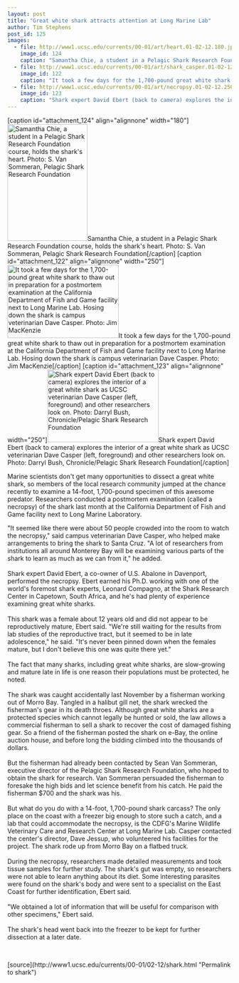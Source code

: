 ```yaml
---
layout: post
title: "Great white shark attracts attention at Long Marine Lab"
author: Tim Stephens
post_id: 125
images:
  - file: http://www1.ucsc.edu/currents/00-01/art/heart.01-02-12.180.jpg
    image_id: 124
    caption: "Samantha Chie, a student in a Pelagic Shark Research Foundation course, holds the shark's heart. Photo: S. Van Sommeran, Pelagic Shark Research Foundation"
  - file: http://www1.ucsc.edu/currents/00-01/art/shark_casper.01-02-12.250.jpg
    image_id: 122
    caption: "It took a few days for the 1,700-pound great white shark to thaw out in preparation for a postmortem examination at the California Department of Fish and Game facility next to Long Marine Lab. Hosing down the shark is campus veterinarian Dave Casper. Photo: Jim MacKenzie"
  - file: http://www1.ucsc.edu/currents/00-01/art/necropsy.01-02-12.250.jpg
    image_id: 123
    caption: "Shark expert David Ebert (back to camera) explores the interior of a great white shark as UCSC veterinarian Dave Casper (left, foreground) and other researchers look on. Photo: Darryl Bush, Chronicle/Pelagic Shark Research Foundation"
---
```


[caption id="attachment_124" align="alignnone" width="180"]<a href="http://localhost/mysite/wp-content/uploads/2001/02/heart.01-02-12.180.jpg"><img class="size-full wp-image-124" src="http://localhost/mysite/wp-content/uploads/2001/02/heart.01-02-12.180.jpg" alt="Samantha Chie, a student in a Pelagic Shark Research Foundation course, holds the shark's heart. Photo: S. Van Sommeran, Pelagic Shark Research Foundation" width="180" height="262" /></a>Samantha Chie, a student in a Pelagic Shark Research Foundation course, holds the shark's heart. Photo: S. Van Sommeran, Pelagic Shark Research Foundation[/caption]
[caption id="attachment_122" align="alignnone" width="250"]<a href="http://localhost/mysite/wp-content/uploads/2001/02/shark_casper.01-02-12.250.jpg"><img class="size-full wp-image-122" src="http://localhost/mysite/wp-content/uploads/2001/02/shark_casper.01-02-12.250.jpg" alt="It took a few days for the 1,700-pound great white shark to thaw out in preparation for a postmortem examination at the California Department of Fish and Game facility next to Long Marine Lab. Hosing down the shark is campus veterinarian Dave Casper. Photo: Jim MacKenzie" width="250" height="164" /></a>It took a few days for the 1,700-pound great white shark to thaw out in preparation for a postmortem examination at the California Department of Fish and Game facility next to Long Marine Lab. Hosing down the shark is campus veterinarian Dave Casper. Photo: Jim MacKenzie[/caption]
[caption id="attachment_123" align="alignnone" width="250"]<a href="http://localhost/mysite/wp-content/uploads/2001/02/necropsy.01-02-12.250.jpg"><img class="size-full wp-image-123" src="http://localhost/mysite/wp-content/uploads/2001/02/necropsy.01-02-12.250.jpg" alt="Shark expert David Ebert (back to camera) explores the interior of a great white shark as UCSC veterinarian Dave Casper (left, foreground) and other researchers look on. Photo: Darryl Bush, Chronicle/Pelagic Shark Research Foundation" width="250" height="163" /></a>Shark expert David Ebert (back to camera) explores the interior of a great white shark as UCSC veterinarian Dave Casper (left, foreground) and other researchers look on. Photo: Darryl Bush, Chronicle/Pelagic Shark Research Foundation[/caption]
<p>
  Marine scientists don't get many opportunities to dissect a great white shark, so members of the local research community jumped at the chance recently to examine a 14-foot, 1,700-pound specimen of this awesome predator. Researchers conducted a postmortem examination (called a necropsy) of the shark last month at the California Department of Fish and Game facility next to Long Marine Laboratory.
</p>"It seemed like there were about 50 people crowded into the room to watch the necropsy," said campus veterinarian Dave Casper, who helped make arrangements to bring the shark to Santa Cruz. "A lot of researchers from institutions all around Monterey Bay will be examining various parts of the shark to learn as much as we can from it," he added.<br>
<br>
Shark expert David Ebert, a co-owner of U.S. Abalone in Davenport, performed the necropsy. Ebert earned his Ph.D. working with one of the world's foremost shark experts, Leonard Compagno, at the Shark Research Center in Capetown, South Africa, and he's had plenty of experience examining great white sharks.<br>
<br>
This shark was a female about 12 years old and did not appear to be reproductively mature, Ebert said. "We're still waiting for the results from lab studies of the reproductive tract, but it seemed to be in late adolescence," he said. "It's never been pinned down when the females mature, but I don't believe this one was quite there yet."<br>
<br>
The fact that many sharks, including great white sharks, are slow-growing and mature late in life is one reason their populations must be protected, he noted.<br>
<br>
The shark was caught accidentally last November by a fisherman working out of Morro Bay. Tangled in a halibut gill net, the shark wrecked the fisherman's gear in its death throes. Although great white sharks are a protected species which cannot legally be hunted or sold, the law allows a commercial fisherman to sell a shark to recover the cost of damaged fishing gear. So a friend of the fisherman posted the shark on e-Bay, the online auction house, and before long the bidding climbed into the thousands of dollars.<br>
<br>
But the fisherman had already been contacted by Sean Van Sommeran, executive director of the Pelagic Shark Research Foundation, who hoped to obtain the shark for research. Van Sommeran persuaded the fisherman to foresake the high bids and let science benefit from his catch. He paid the fisherman $700 and the shark was his.<br>
<br>
But what do you do with a 14-foot, 1,700-pound shark carcass? The only place on the coast with a freezer big enough to store such a catch, and a lab that could accommodate the necropsy, is the CDFG's Marine Wildlife Veterinary Care and Research Center at Long Marine Lab. Casper contacted the center's director, Dave Jessup, who volunteered his facilities for the project. The shark rode up from Morro Bay on a flatbed truck.<br>
<br>
During the necropsy, researchers made detailed measurements and took tissue samples for further study. The shark's gut was empty, so researchers were not able to learn anything about its diet. Some interesting parasites were found on the shark's body and were sent to a specialist on the East Coast for further identification, Ebert said.<br>
<br>
"We obtained a lot of information that will be useful for comparison with other specimens," Ebert said.<br>
<br>
The shark's head went back into the freezer to be kept for further dissection at a later date.
<p>
  <br>

</p>
[source](http://www1.ucsc.edu/currents/00-01/02-12/shark.html "Permalink to shark")
